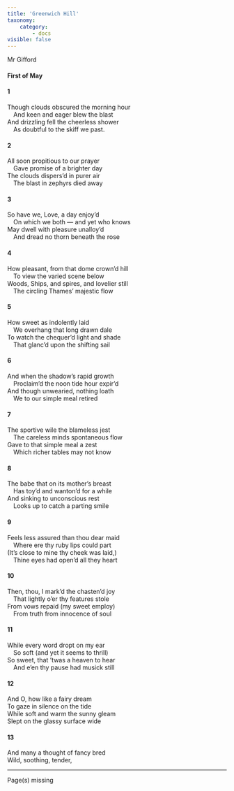 ```yaml
---
title: 'Greenwich Hill'
taxonomy:
    category:
        - docs
visible: false
---
```


<div class="author">Mr Gifford</div>

#### First of May  
  
#### 1  
  
Though clouds obscured the morning hour  
&emsp;And keen and eager blew the blast  
And drizzling fell the cheerless shower  
&emsp;As doubtful to the skiff we past.  
  
#### 2  
  
All soon propitious to our prayer  
&emsp;Gave promise of a brighter day  
The clouds dispers’d in <span data-tippy="brighter" class="green">purer</span> air  
&emsp;The blast in zephyrs died away  
  
#### 3  
  
So have we, Love, a day enjoy’d  
&emsp;On which we both — and yet who knows  
May dwell with pleasure unalloy’d  
&emsp;And dread no thorn beneath the rose  
  
#### 4  
  
How pleasant, from that dome crown’d hill  
&emsp;To view the varied scene below  
Woods, Ships, and spires, and lovelier still  
&emsp;The circling Thames’ majestic flow  
  
#### 5  
  
How sweet as indolently laid  
&emsp;We overhang that long drawn dale  
To watch the chequer’d light and shade  
&emsp;That glanc’d upon the shifting sail  
  
#### 6  
  
And when the shadow’s rapid growth  
&emsp;Proclaim’d the noon tide hour expir’d  
And though unwearied, nothing loath  
&emsp;We to our simple meal retired  
  
#### 7  
  
The sportive wile the blameless jest  
&emsp;The careless minds spontaneous flow  
Gave to that simple meal a zest  
&emsp;Which richer tables may not know  
  
#### 8  
  
The babe that on its mother’s breast  
&emsp;Has toy’d and wanton’d for a while  
And sinking to unconscious rest  
&emsp;Looks up to catch a parting smile  
  
#### 9  
  
Feels less assured than thou dear maid  
&emsp;Where ere thy ruby lips could part  
(It’s close to mine thy cheek was laid,)  
&emsp;Thine eyes had open’d all they heart  
  
#### 10  
  
Then, thou, I mark’d the chasten’d joy  
&emsp;That lightly o’er thy features stole  
From vows repaid (my sweet employ)  
&emsp;From truth from innocence of soul  
  
#### 11  
  
While every word dropt on my ear  
&emsp;So soft (and yet it seems to thrill)  
So sweet, that ’twas a heaven to hear  
&emsp;And e’en thy pause had musick still  
  
#### 12  
  
And O, how like a fairy dream  
To gaze in silence on the tide  
While soft and warm the sunny gleam  
Slept on the glassy surface wide  
  
#### 13  
  
And many a thought of fancy bred  
Wild, soothing, tender,

---

<span class="red">Page(s) missing</span>